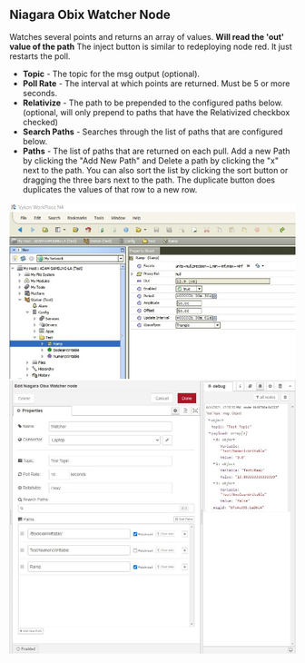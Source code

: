 ## Niagara Obix Watcher Node

Watches several points and returns an array of values. **Will read the 'out' value of the path**
The inject button is similar to redeploying node red. It just restarts the poll.

-   **Topic** - The topic for the msg output (optional).
-   **Poll Rate** - The interval at which points are returned. Must be 5 or more seconds.
-   **Relativize** - The path to be prepended to the configured paths below. (optional, will only prepend to paths that have the Relativized checkbox checked)
-   **Search Paths** - Searches through the list of paths that are configured below.
-   **Paths** - The list of paths that are returned on each pull. Add a new Path by clicking the "Add New Path" and Delete a path by clicking the "x" next to the path. You can also sort the list by clicking the sort button or dragging the three bars next to the path. The duplicate button does duplicates the values of that row to a new row.

![Example of Niagara Tree](https://github.com/adamz0210/NodeRed_Niagara_Obix_Node/blob/master/Watcher/niagara.jpg?raw=true "Example of Niagara Tree")
![Example of Node Red configuration](https://github.com/adamz0210/NodeRed_Niagara_Obix_Node/blob/master/Watcher/nodered.jpg?raw=true "Example of Node Red configuration")
